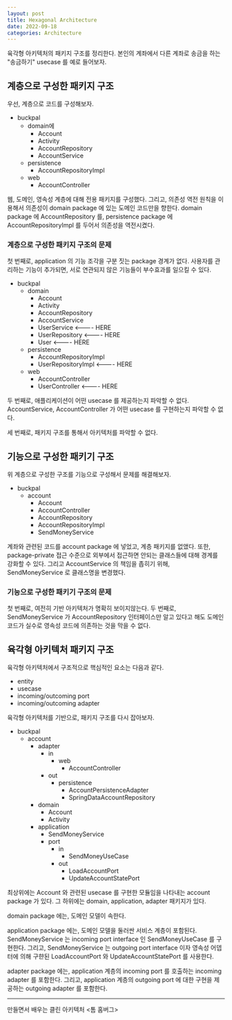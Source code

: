```yaml
---
layout: post
title: Hexagonal Architecture
date: 2022-09-18
categories: Architecture
---
```


육각형 아키텍처의 패키지 구조를 정리한다.
본인의 계좌에서 다른 계좌로 송금을 하는 "송금하기" usecase 를 예로 들어보자.

## 계층으로 구성한 패키지 구조

우선, 계층으로 코드를 구성해보자.

- buckpal
  - domain에
    - Account
    - Activity
    - AccountRepository
    - AccountService
  - persistence
    - AccountRepositoryImpl
  - web
    - AccountController

웹, 도메인, 영속성 계층에 대해 전용 패키지를 구성했다.
그리고, 의존성 역전 원칙을 이용해서 의존성이 domain package 에 있는 도메인 코드만을 향한다.
domain package 에 AccountRepository 를, persistence package 에 AccountRepositoryImpl 를 두어서 의존성을 역전시켰다.

### 계층으로 구성한 패키지 구조의 문제

첫 번째로, application 의 기능 조각을 구분 짓는 package 경계가 없다.
사용자를 관리하는 기능이 추가되면, 서로 연관되지 않은 기능들이 부수효과를 일으킬 수 있다.

- buckpal
  - domain
    - Account
    - Activity
    - AccountRepository
    - AccountService
    - UserService <---- HERE
    - UserRepository <---- HERE
    - User <---- HERE
  - persistence
    - AccountRepositoryImpl
    - UserRepositoryImpl <---- HERE
  - web
    - AccountController
    - UserController <---- HERE

두 번째로, 애플리케이션이 어떤 usecase 를 제공하는지 파악할 수 없다.
AccountService, AccountController 가 어떤 usecase 를 구현하는지 파악할 수 없다.

세 번째로, 패키지 구조를 통해서 아키텍처를 파악할 수 없다.

## 기능으로 구성한 패키기 구조

위 계층으로 구성한 구조를 기능으로 구성해서 문제를 해결해보자.

- buckpal
  - account
    - Account
    - AccountController
    - AccountRepository
    - AccountRepositoryImpl
    - SendMoneyService

계좌와 관련된 코드를 account package 에 넣었고, 계층 패키지를 없앴다.
또한, package-private 접근 수준으로 외부에서 접근하면 안되는 클래스들에 대해 경계를 강화할 수 있다.
그리고 AccountService 의 책임을 좁히기 위해, SendMoneyService 로 클래스명을 변경했다.

### 기능으로 구성한 패키기 구조의 문제

첫 번째로, 여전히 기반 아키텍처가 명확히 보이지않는다.
두 번째로, SendMoneyService 가 AccountRepository 인터페이스만 알고 있다고 해도 도메인 코드가 실수로 영속성 코드에 의존하는 것을 막을 수 없다.

## 육각형 아키텍처 패키지 구조

육각형 아키텍처에서 구조적으로 핵심적인 요소는 다음과 같다.

- entity
- usecase
- incoming/outcoming port
- incoming/outcoming adapter

육각형 아키텍처를 기반으로, 패키지 구조를 다시 잡아보자.

- buckpal
  - account
    - adapter
      - in
        - web
          - AccountController
      - out
        - persistence
          - AccountPersistenceAdapter
          - SpringDataAccountRepository
    - domain
      - Account
      - Activity
    - application
      - SendMoneyService
      - port
        - in
          - SendMoneyUseCase
        - out
          - LoadAccountPort
          - UpdateAccountStatePort

최상위에는 Account 와 관련된 usecase 를 구현한 모듈임을 나타내는 account package 가 있다.
그 하위에는 domain, application, adapter 패키지가 있다.

domain package 에는, 도메인 모델이 속한다.

application package 에는, 도메인 모델을 둘러싼 서비스 계층이 포함된다.
SendMoneyService 는 incoming port interface 인 SendMoneyUseCase 를 구현한다.
그리고, SendMoneyService 는 outgoing port interface 이자 영속성 어뎁터에 의해 구햔된 LoadAccountPort 와 UpdateAccountStatePort 를 사용한다.

adapter package 에는, application 계층의 incoming port 를 호출하는 incoming adapter 를 포함한다.
그리고, application 계층의 outgoing port 에 대한 구현을 제공하는 outgoing adapter 를 포함한다.

---

만들면서 배우는 클린 아키텍처 <톰 홈버그>
